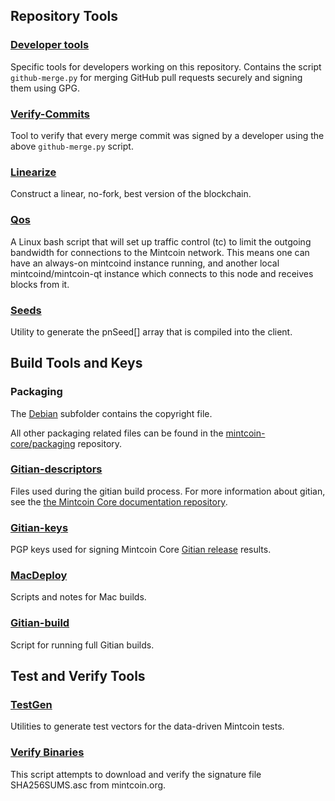 Repository Tools
---------------------

### [Developer tools](/contrib/devtools) ###
Specific tools for developers working on this repository.
Contains the script `github-merge.py` for merging GitHub pull requests securely and signing them using GPG.

### [Verify-Commits](/contrib/verify-commits) ###
Tool to verify that every merge commit was signed by a developer using the above `github-merge.py` script.

### [Linearize](/contrib/linearize) ###
Construct a linear, no-fork, best version of the blockchain.

### [Qos](/contrib/qos) ###

A Linux bash script that will set up traffic control (tc) to limit the outgoing bandwidth for connections to the Mintcoin network. This means one can have an always-on mintcoind instance running, and another local mintcoind/mintcoin-qt instance which connects to this node and receives blocks from it.

### [Seeds](/contrib/seeds) ###
Utility to generate the pnSeed[] array that is compiled into the client.

Build Tools and Keys
---------------------

### Packaging ###
The [Debian](/contrib/debian) subfolder contains the copyright file.

All other packaging related files can be found in the [mintcoin-core/packaging](https://github.com/mintcoin-core/packaging) repository.

### [Gitian-descriptors](/contrib/gitian-descriptors) ###
Files used during the gitian build process. For more information about gitian, see the [the Mintcoin Core documentation repository](https://github.com/mintcoin-core/docs).

### [Gitian-keys](/contrib/gitian-keys)
PGP keys used for signing Mintcoin Core [Gitian release](/doc/release-process.md) results.

### [MacDeploy](/contrib/macdeploy) ###
Scripts and notes for Mac builds. 

### [Gitian-build](/contrib/gitian-build.py) ###
Script for running full Gitian builds.

Test and Verify Tools 
---------------------

### [TestGen](/contrib/testgen) ###
Utilities to generate test vectors for the data-driven Mintcoin tests.

### [Verify Binaries](/contrib/verifybinaries) ###
This script attempts to download and verify the signature file SHA256SUMS.asc from mintcoin.org.
